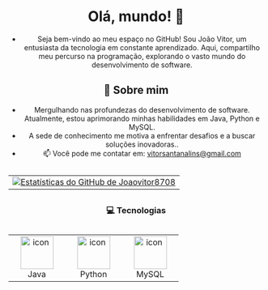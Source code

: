 <div align="center">

# Olá, mundo! 👋

- Seja bem-vindo ao meu espaço no GitHub! Sou João Vitor, um entusiasta da tecnologia em constante aprendizado. Aqui, compartilho meu percurso na programação, explorando o vasto mundo do desenvolvimento de software. 

## 🚀 Sobre mim
- Mergulhando nas profundezas do desenvolvimento de software. Atualmente, estou aprimorando minhas habilidades em Java, Python e MySQL.
- A sede de conhecimento me motiva a enfrentar desafios e a buscar soluções inovadoras..
- 📫 Você pode me contatar em: [vitorsantanalins@gmail.com](mailto:vitorsantanalins@gmail.com)

## </div>

<table align="center">
  <tr>
    <td style="width:100%; text-align: center;">
      <a href="https://github.com/anuraghazra/github-readme-stats">
        <img src="https://github-readme-stats.vercel.app/api?username=Joaovitor8708&show_icons=true&theme=radical" alt="Estatísticas do GitHub de Joaovitor8708">
      </a>
    </td>
  </tr>
</table>


  


## <h3 align="center">💻 Tecnologias</h3>

<div style="display: flex; align-items: flex-start; align: center">
  <table align="center">
    <tr>
      <td align="center" width="96">
        <img src="https://techstack-generator.vercel.app/java-icon.svg" alt="icon" width="65" height="65" />
        <br>Java
      </td>
      <td align="center" width="96">
        <img src="https://techstack-generator.vercel.app/python-icon.svg" alt="icon" width="65" height="65" />
        <br>Python
      </td>
      <td align="center" width="96">
        <img src="https://techstack-generator.vercel.app/mysql-icon.svg" alt="icon" width="65" height="65" />
        <br>MySQL
      </td>
    </tr>
  </table>
</div>

